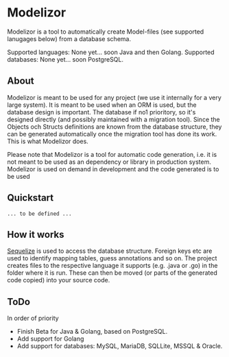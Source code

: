 # Modelizor

Modelizor is a tool to automatically create Model-files (see supported lanugages below) from a database schema.

Supported languages: None yet... soon Java and then Golang.
Supported databases: None yet... soon PostgreSQL.

## About

Modelizor is meant to be used for any project (we use it internally for a very large system). It is meant to be used when an ORM is used, but the database design is important. The database if no1 prioritory, so it's designed directly (and possibly maintained with a migration tool). Since the Objects och Structs definitions are known from the database structure, they can be generated automatically once the migration tool has done its work. This is what Modelizor does.

Please note that Modelizor is a tool for automatic code generation, i.e. it is not meant to be used as an dependency or library in production system. Modelizor is used on demand in development and the code generated is to be used 

## Quickstart

`... to be defined ...`

## How it works

[Sequelize](https://github.com/sequelize/sequelize/blob/master/README.md) is used to access the database structure. Foreign keys etc are used to identify mapping tables, guess annotations and so on. The project creates files to the respective language it supports (e.g. .java or .go) in the folder where it is run. These can then be moved (or parts of the generated code copied) into your source code.

## ToDo

In order of priority

- Finish Beta for Java & Golang, based on PostgreSQL.
- Add support for Golang
- Add support for databases: MySQL, MariaDB, SQLLite, MSSQL & Oracle.